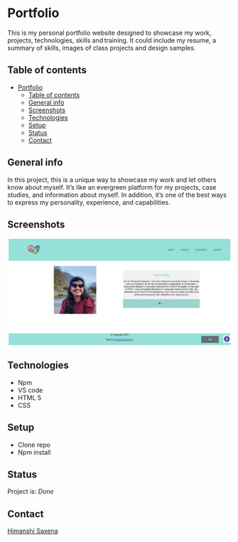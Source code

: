 # Portfolio

This is my personal portfolio website designed to showcase my work, projects,
technologies, skills and training. It could include my resume, a summary of
skills, images of class projects and design samples.

## Table of contents

- [Portfolio](#name-of-project)
  - [Table of contents](#table-of-contents)
  - [General info](#general-info)
  - [Screenshots](#screenshots)
  - [Technologies](#technologies)
  - [Setup](#setup)
  - [Status](#status)
  - [Contact](#contact)

## General info

In this project, this is a unique way to showcase my work and let others know
about myself. It’s like an evergreen platform for my projects, case studies, and
information about myself. In addition, it’s one of the best ways to express my
personality, experience, and capabilities.

## Screenshots

![Example screenshot](./planning/screenshot.jpg)

## Technologies

- Npm
- VS code
- HTML 5
- CSS

## Setup

- Clone repo
- Npm install

## Status

Project is: _Done_

## Contact

[Himanshi Saxena](https://github.com/himanshisaxena)
